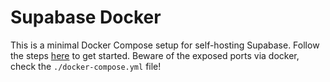 # Supabase Docker

This is a minimal Docker Compose setup for self-hosting Supabase. Follow the steps [here](https://supabase.com/docs/guides/hosting/docker) to get started.
Beware of the exposed ports via docker, check the `./docker-compose.yml` file!
